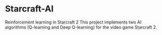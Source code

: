 # Starcraft-AI
Reinforcement learning in Starcraft 2
This project implements two AI algorithms (Q-learning and Deep Q-learning) for the video game Starcraft 2.
